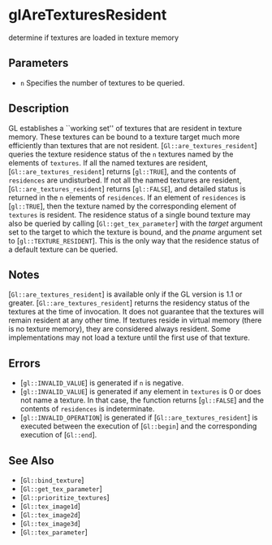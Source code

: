 # glAreTexturesResident
determine if textures are loaded in texture memory

## Parameters
- `n`
  Specifies the number of textures to be queried.

## Description
GL establishes a ``working set'' of textures that are resident in
  texture memory. These textures can be bound to a texture target much
  more efficiently than textures that are not resident.
[`Gl::are_textures_resident`] queries the texture residence status of
  the `n` textures named by the elements of `textures`. If all the named
  textures are resident, [`Gl::are_textures_resident`] returns
  [`gl::TRUE`], and the contents of `residences` are undisturbed. If not
  all the named textures are resident, [`Gl::are_textures_resident`]
  returns [`gl::FALSE`], and detailed status is returned in the `n`
  elements of `residences`. If an element of `residences` is
  [`gl::TRUE`], then the texture named by the corresponding element of
  `textures` is resident.
The residence status of a single bound texture may also be queried by
  calling [`Gl::get_tex_parameter`] with the *target* argument set to
  the target to which the texture is bound, and the *pname* argument set
  to [`gl::TEXTURE_RESIDENT`]. This is the only way that the residence
  status of a default texture can be queried.

## Notes
[`Gl::are_textures_resident`] is available only if the GL version is
  1.1 or greater.
[`Gl::are_textures_resident`] returns the residency status of the
  textures at the time of invocation. It does not guarantee that the
  textures will remain resident at any other time.
If textures reside in virtual memory (there is no texture memory),
  they are considered always resident.
Some implementations may not load a texture until the first use of
  that texture.

## Errors
- [`gl::INVALID_VALUE`] is generated if `n` is negative.
- [`gl::INVALID_VALUE`] is generated if any element in `textures` is 0
  or does not name a texture. In that case, the function returns
  [`gl::FALSE`] and the contents of `residences` is indeterminate.
- [`gl::INVALID_OPERATION`] is generated if
  [`Gl::are_textures_resident`] is executed between the execution of
  [`Gl::begin`] and the corresponding execution of [`Gl::end`].

## See Also
- [`Gl::bind_texture`]
- [`Gl::get_tex_parameter`]
- [`Gl::prioritize_textures`]
- [`Gl::tex_image1d`]
- [`Gl::tex_image2d`]
- [`Gl::tex_image3d`]
- [`Gl::tex_parameter`]
